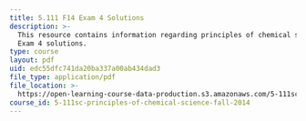 ```yaml
---
title: 5.111 F14 Exam 4 Solutions
description: >-
  This resource contains information regarding principles of chemical science:
  Exam 4 solutions.
type: course
layout: pdf
uid: edc55dfc741da20ba337a00ab434dad3
file_type: application/pdf
file_location: >-
  https://open-learning-course-data-production.s3.amazonaws.com/5-111sc-principles-of-chemical-science-fall-2014/edc55dfc741da20ba337a00ab434dad3_MIT5_111F14_Exam4Sol.pdf
course_id: 5-111sc-principles-of-chemical-science-fall-2014
---
```

